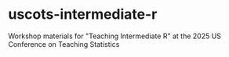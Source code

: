 # uscots-intermediate-r
Workshop materials for "Teaching Intermediate R" at the 2025 US Conference on Teaching Statistics
